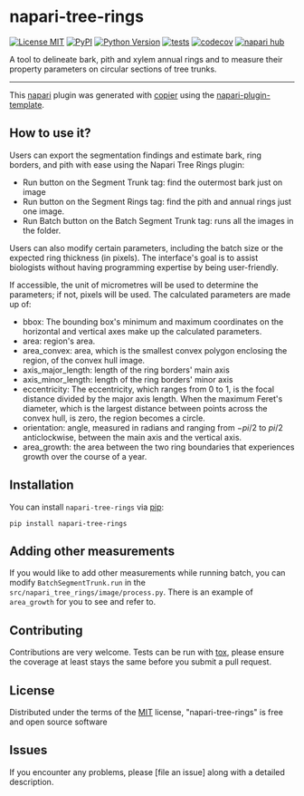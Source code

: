 # napari-tree-rings

[![License MIT](https://img.shields.io/pypi/l/napari-tree-rings.svg?color=green)](https://github.com/MontpellierRessourcesImagerie/napari-tree-rings/raw/main/LICENSE)
[![PyPI](https://img.shields.io/pypi/v/napari-tree-rings.svg?color=green)](https://pypi.org/project/napari-tree-rings)
[![Python Version](https://img.shields.io/pypi/pyversions/napari-tree-rings.svg?color=green)](https://python.org)
[![tests](https://github.com/MontpellierRessourcesImagerie/napari-tree-rings/workflows/tests/badge.svg)](https://github.com/MontpellierRessourcesImagerie/napari-tree-rings/actions)
[![codecov](https://codecov.io/gh/MontpellierRessourcesImagerie/napari-tree-rings/branch/main/graph/badge.svg)](https://codecov.io/gh/MontpellierRessourcesImagerie/napari-tree-rings)
[![napari hub](https://img.shields.io/endpoint?url=https://api.napari-hub.org/shields/napari-tree-rings)](https://napari-hub.org/plugins/napari-tree-rings)

A tool to delineate bark, pith and xylem annual rings and to measure their property parameters on circular sections of tree trunks.

----------------------------------

This [napari] plugin was generated with [copier] using the [napari-plugin-template].

<!--
Don't miss the full getting started guide to set up your new package:
https://github.com/napari/napari-plugin-template#getting-started

and review the napari docs for plugin developers:
https://napari.org/stable/plugins/index.html
-->

## How to use it?
Users can export the segmentation findings and estimate bark, ring borders, and pith with ease using the Napari Tree Rings plugin:
- Run button on the Segment Trunk tag: find the outermost bark just on image
- Run button on the Segment Rings tag: find the pith and annual rings just one image.
- Run Batch button on the Batch Segment Trunk tag: runs all the images in the folder. 

Users can also modify certain parameters, including the batch size or the expected ring thickness (in pixels). The interface's goal is to assist biologists without having programming expertise by being user-friendly.

If accessible, the unit of micrometres will be used to determine the parameters; if not, pixels will be used. The calculated parameters are made up of:
- bbox: The bounding box's minimum and maximum coordinates on the horizontal and vertical axes make up the calculated parameters.
- area: region's area.
- area_convex: area, which is the smallest convex polygon enclosing the region, of the convex hull image.
- axis_major_length: length of the ring borders' main axis
- axis_minor_length: length of the ring borders' minor axis
- eccentricity: The eccentricity, which ranges from 0 to 1, is the focal distance divided by the major axis length. When the maximum Feret's diameter, which is the largest distance between points across the convex hull, is zero, the region becomes a circle.
- orientation: angle, measured in radians and ranging from $-pi/2$ to $pi/2$ anticlockwise, between the main axis and the vertical axis.
- area_growth: the area between the two ring boundaries that experiences growth over the course of a year.

## Installation

You can install `napari-tree-rings` via [pip]:

    pip install napari-tree-rings


## Adding other measurements
If you would like to add other measurements while running batch, you can modify `BatchSegmentTrunk.run` in the `src/napari_tree_rings/image/process.py`. There is an example of `area_growth` for you to see and refer to.


## Contributing

Contributions are very welcome. Tests can be run with [tox], please ensure
the coverage at least stays the same before you submit a pull request.

## License

Distributed under the terms of the [MIT] license,
"napari-tree-rings" is free and open source software

## Issues

If you encounter any problems, please [file an issue] along with a detailed description.

[napari]: https://github.com/napari/napari
[copier]: https://copier.readthedocs.io/en/stable/
[@napari]: https://github.com/napari
[MIT]: http://opensource.org/licenses/MIT
[BSD-3]: http://opensource.org/licenses/BSD-3-Clause
[GNU GPL v3.0]: http://www.gnu.org/licenses/gpl-3.0.txt
[GNU LGPL v3.0]: http://www.gnu.org/licenses/lgpl-3.0.txt
[Apache Software License 2.0]: http://www.apache.org/licenses/LICENSE-2.0
[Mozilla Public License 2.0]: https://www.mozilla.org/media/MPL/2.0/index.txt
[napari-plugin-template]: https://github.com/napari/napari-plugin-template

[napari]: https://github.com/napari/napari
[tox]: https://tox.readthedocs.io/en/latest/
[pip]: https://pypi.org/project/pip/
[PyPI]: https://pypi.org/
